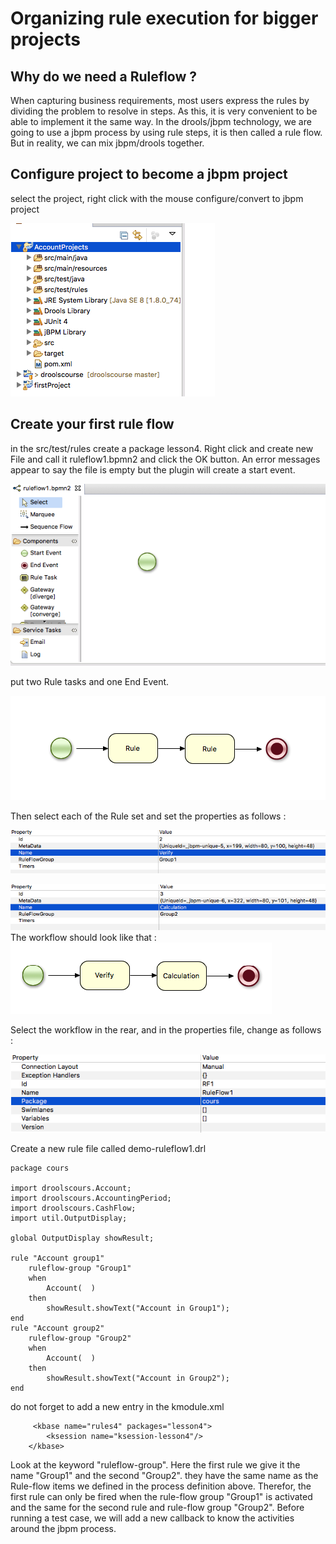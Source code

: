 # Organizing rule execution for bigger projects

## Why do we need a Ruleflow ?
When capturing business requirements, most users express the rules by dividing the problem to resolve in steps. As this, it is very convenient to be able to implement it the same way. 
In the drools/jbpm technology, we are going to use a jbpm process by using rule steps, it is then called a rule flow. But in reality, we can mix jbpm/drools together.


## Configure project to become a jbpm project

select the project, right click with the mouse configure/convert to jbpm project

![](drools/lesson4_fig1.png)

## Create your first rule flow

in the src/test/rules create a package lesson4. Right click and create new File and call it ruleflow1.bpmn2 and click the OK button. An error messages appear to say the file is empty but the plugin will create a start event.

![](drools/lesson4_fig3.png)


put two Rule tasks and one End Event.

![](drools/lesson4_fig4.png)


Then select each of the Rule set and set the properties as follows : 



![](drools/lesson4_fig5.png)

![](drools/lesson4_fig6.png)
The workflow should look like that : 
![](drools/lesson4_fig7.png)

Select the workflow in the rear, and in the properties file, change as follows : 

![](drools/lesson4_fig8.png)

Create a new rule file called demo-ruleflow1.drl

```
package cours

import droolscours.Account;
import droolscours.AccountingPeriod;
import droolscours.CashFlow;
import util.OutputDisplay;

global OutputDisplay showResult;

rule "Account group1"
	ruleflow-group "Group1"
	when
		Account(  )
	then 
		showResult.showText("Account in Group1");
end
rule "Account group2"
	ruleflow-group "Group2"
	when
		Account(  )
	then 
		showResult.showText("Account in Group2");
end

```
do not forget to add a new entry in the kmodule.xml

```
     <kbase name="rules4" packages="lesson4">
        <ksession name="ksession-lesson4"/>
    </kbase>

```


Look at the keyword "ruleflow-group". Here the first rule we give it the name "Group1" and the second "Group2". they have the same name as the Rule-flow items we defined in the process definition above. Therefor, the first rule can only be fired when the rule-flow group "Group1" is activated and the same for the second rule and rule-flow group "Group2".
Before running a test case, we will add a new callback to know the activities around the jbpm process.


















